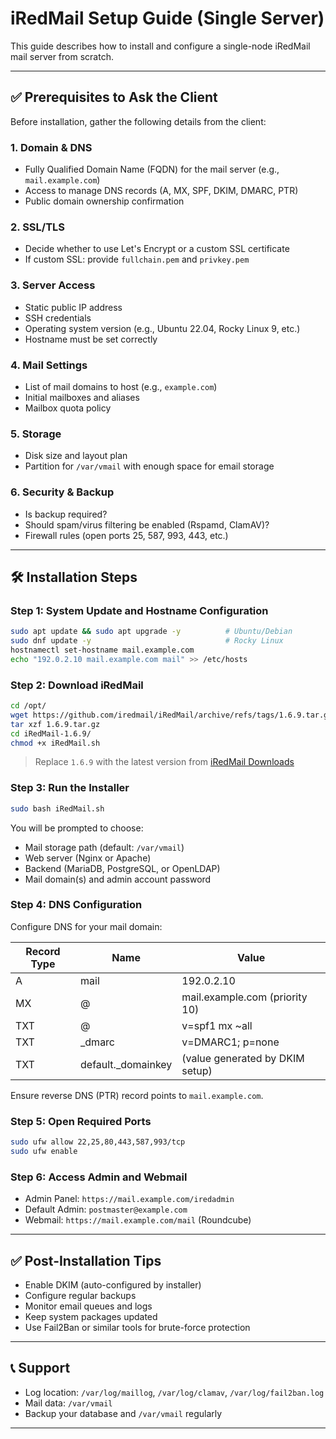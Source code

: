 
# iRedMail Setup Guide (Single Server)

This guide describes how to install and configure a single-node iRedMail mail server from scratch.

---

## ✅ Prerequisites to Ask the Client

Before installation, gather the following details from the client:

### 1. Domain & DNS
- Fully Qualified Domain Name (FQDN) for the mail server (e.g., `mail.example.com`)
- Access to manage DNS records (A, MX, SPF, DKIM, DMARC, PTR)
- Public domain ownership confirmation

### 2. SSL/TLS
- Decide whether to use Let's Encrypt or a custom SSL certificate
- If custom SSL: provide `fullchain.pem` and `privkey.pem`

### 3. Server Access
- Static public IP address
- SSH credentials
- Operating system version (e.g., Ubuntu 22.04, Rocky Linux 9, etc.)
- Hostname must be set correctly

### 4. Mail Settings
- List of mail domains to host (e.g., `example.com`)
- Initial mailboxes and aliases
- Mailbox quota policy

### 5. Storage
- Disk size and layout plan
- Partition for `/var/vmail` with enough space for email storage

### 6. Security & Backup
- Is backup required?
- Should spam/virus filtering be enabled (Rspamd, ClamAV)?
- Firewall rules (open ports 25, 587, 993, 443, etc.)

---

## 🛠️ Installation Steps

### Step 1: System Update and Hostname Configuration

```bash
sudo apt update && sudo apt upgrade -y          # Ubuntu/Debian
sudo dnf update -y                              # Rocky Linux
hostnamectl set-hostname mail.example.com
echo "192.0.2.10 mail.example.com mail" >> /etc/hosts
```

### Step 2: Download iRedMail

```bash
cd /opt/
wget https://github.com/iredmail/iRedMail/archive/refs/tags/1.6.9.tar.gz
tar xzf 1.6.9.tar.gz
cd iRedMail-1.6.9/
chmod +x iRedMail.sh
```

> Replace `1.6.9` with the latest version from [iRedMail Downloads](https://www.iredmail.org/download.html)

### Step 3: Run the Installer

```bash
sudo bash iRedMail.sh
```

You will be prompted to choose:
- Mail storage path (default: `/var/vmail`)
- Web server (Nginx or Apache)
- Backend (MariaDB, PostgreSQL, or OpenLDAP)
- Mail domain(s) and admin account password

### Step 4: DNS Configuration

Configure DNS for your mail domain:

| Record Type | Name              | Value                             |
|-------------|-------------------|-----------------------------------|
| A           | mail              | 192.0.2.10                        |
| MX          | @                 | mail.example.com (priority 10)   |
| TXT         | @                 | v=spf1 mx ~all                   |
| TXT         | _dmarc            | v=DMARC1; p=none                 |
| TXT         | default._domainkey| (value generated by DKIM setup)  |

Ensure reverse DNS (PTR) record points to `mail.example.com`.

### Step 5: Open Required Ports

```bash
sudo ufw allow 22,25,80,443,587,993/tcp
sudo ufw enable
```

### Step 6: Access Admin and Webmail

- Admin Panel: `https://mail.example.com/iredadmin`
- Default Admin: `postmaster@example.com`
- Webmail: `https://mail.example.com/mail` (Roundcube)

---

## ✅ Post-Installation Tips

- Enable DKIM (auto-configured by installer)
- Configure regular backups
- Monitor email queues and logs
- Keep system packages updated
- Use Fail2Ban or similar tools for brute-force protection

---

## 📞 Support

- Log location: `/var/log/maillog`, `/var/log/clamav`, `/var/log/fail2ban.log`
- Mail data: `/var/vmail`
- Backup your database and `/var/vmail` regularly

---
